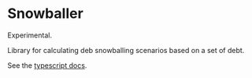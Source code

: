 # Snowballer

Experimental.

Library for calculating deb snowballing scenarios based on a set of debt.

See the [typescript docs][tsdocs].

[tsdocs]: https://emberfeather.github.io/snowballer/
